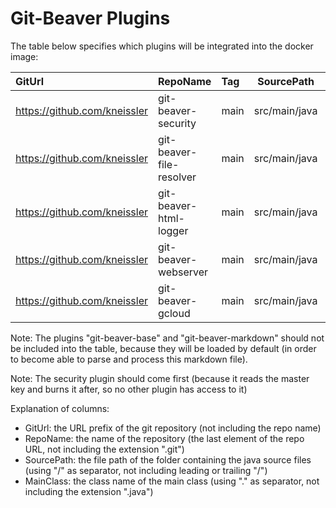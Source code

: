 
# Git-Beaver Plugins #

The table below specifies which plugins will be integrated into the docker image:

| GitUrl                       | RepoName                 | Tag  | SourcePath    | MainClass                           |
|:-----------------------------|:-------------------------|:-----|---------------|:------------------------------------|
| https://github.com/kneissler | git-beaver-security      | main | src/main/java | org.jkube.gitbeaver.SecurityPlugin  |
| https://github.com/kneissler | git-beaver-file-resolver | main | src/main/java | org.jkube.gitbeaver.ResolverPlugin  |
| https://github.com/kneissler | git-beaver-html-logger   | main | src/main/java | org.jkube.gitbeaver.HtmlLogPlugin   |
| https://github.com/kneissler | git-beaver-webserver     | main | src/main/java | org.jkube.gitbeaver.WebserverPlugin |
| https://github.com/kneissler | git-beaver-gcloud        | main | src/main/java | org.jkube.gitbeaver.GcloudPlugin    |

Note: The plugins "git-beaver-base" and "git-beaver-markdown" should not be included into the table,
because they will be loaded by default (in order to become able to parse and process this markdown file).

Note: The security plugin should come first (because it reads the master key and burns it after, so no other plugin 
has access to it)

Explanation of columns:

* GitUrl: the URL prefix of the git repository (not including the repo name)
* RepoName: the name of the repository (the last element of the repo URL, not including the extension ".git")
* SourcePath: the file path of the folder containing the java source files (using "/" as separator, not including leading or trailing "/")
* MainClass: the class name of the main class (using "." as separator, not including the extension ".java")



